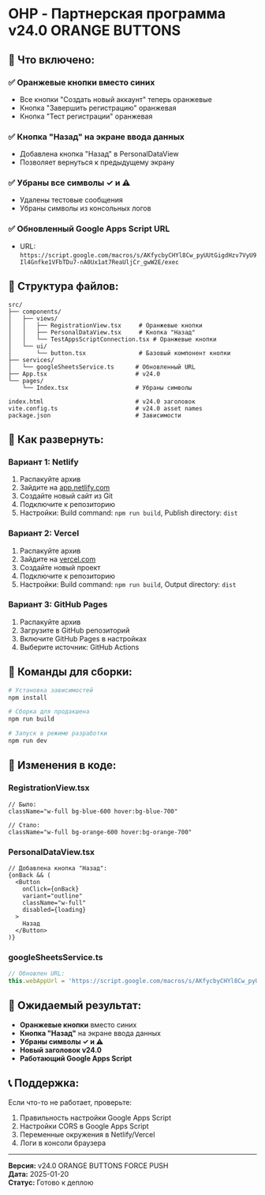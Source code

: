 # OHP - Партнерская программа v24.0 ORANGE BUTTONS

## 🚀 Что включено:

### ✅ Оранжевые кнопки вместо синих
- Все кнопки "Создать новый аккаунт" теперь оранжевые
- Кнопка "Завершить регистрацию" оранжевая
- Кнопка "Тест регистрации" оранжевая

### ✅ Кнопка "Назад" на экране ввода данных
- Добавлена кнопка "Назад" в PersonalDataView
- Позволяет вернуться к предыдущему экрану

### ✅ Убраны все символы ✓ и ⚠
- Удалены тестовые сообщения
- Убраны символы из консольных логов

### ✅ Обновленный Google Apps Script URL
- URL: `https://script.google.com/macros/s/AKfycbyCHYl8Cw_pyUUtGigdHzv7VyU9Il4Gnfke1VFbTDu7-nA0Ux1at7ReaUljCr_gwW2E/exec`

## 📁 Структура файлов:

```
src/
├── components/
│   ├── views/
│   │   ├── RegistrationView.tsx     # Оранжевые кнопки
│   │   ├── PersonalDataView.tsx     # Кнопка "Назад"
│   │   └── TestAppsScriptConnection.tsx # Оранжевые кнопки
│   └── ui/
│       └── button.tsx               # Базовый компонент кнопки
├── services/
│   └── googleSheetsService.ts      # Обновленный URL
├── App.tsx                         # v24.0
└── pages/
    └── Index.tsx                   # Убраны символы

index.html                          # v24.0 заголовок
vite.config.ts                      # v24.0 asset names
package.json                        # Зависимости
```

## 🚀 Как развернуть:

### Вариант 1: Netlify
1. Распакуйте архив
2. Зайдите на [app.netlify.com](https://app.netlify.com/)
3. Создайте новый сайт из Git
4. Подключите к репозиторию
5. Настройки: Build command: `npm run build`, Publish directory: `dist`

### Вариант 2: Vercel
1. Распакуйте архив
2. Зайдите на [vercel.com](https://vercel.com/)
3. Создайте новый проект
4. Подключите к репозиторию
5. Настройки: Build command: `npm run build`, Output directory: `dist`

### Вариант 3: GitHub Pages
1. Распакуйте архив
2. Загрузите в GitHub репозиторий
3. Включите GitHub Pages в настройках
4. Выберите источник: GitHub Actions

## 🔧 Команды для сборки:

```bash
# Установка зависимостей
npm install

# Сборка для продакшена
npm run build

# Запуск в режиме разработки
npm run dev
```

## 📝 Изменения в коде:

### RegistrationView.tsx
```tsx
// Было:
className="w-full bg-blue-600 hover:bg-blue-700"

// Стало:
className="w-full bg-orange-600 hover:bg-orange-700"
```

### PersonalDataView.tsx
```tsx
// Добавлена кнопка "Назад":
{onBack && (
  <Button 
    onClick={onBack}
    variant="outline"
    className="w-full"
    disabled={loading}
  >
    Назад
  </Button>
)}
```

### googleSheetsService.ts
```typescript
// Обновлен URL:
this.webAppUrl = 'https://script.google.com/macros/s/AKfycbyCHYl8Cw_pyUUtGigdHzv7VyU9Il4Gnfke1VFbTDu7-nA0Ux1at7ReaUljCr_gwW2E/exec';
```

## 🎯 Ожидаемый результат:

- **Оранжевые кнопки** вместо синих
- **Кнопка "Назад"** на экране ввода данных
- **Убраны символы ✓ и ⚠**
- **Новый заголовок v24.0**
- **Работающий Google Apps Script**

## 📞 Поддержка:

Если что-то не работает, проверьте:
1. Правильность настройки Google Apps Script
2. Настройки CORS в Google Apps Script
3. Переменные окружения в Netlify/Vercel
4. Логи в консоли браузера

---
**Версия:** v24.0 ORANGE BUTTONS FORCE PUSH  
**Дата:** 2025-01-20  
**Статус:** Готово к деплою

